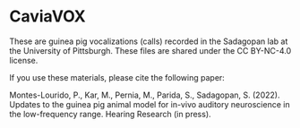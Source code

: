# CaviaVOX
These are guinea pig vocalizations (calls) recorded in the Sadagopan lab at the University of Pittsburgh. These files are shared under the CC BY-NC-4.0 license.

If you use these materials, please cite the following paper:

Montes-Lourido, P., Kar, M., Pernia, M., Parida, S., Sadagopan, S. (2022). Updates to the guinea pig animal model for in-vivo auditory neuroscience in the low-frequency range. Hearing Research (in press). 
